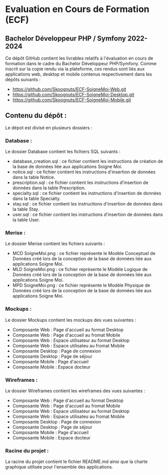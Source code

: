 # Evaluation en Cours de Formation (ECF)
## Bachelor Développeur PHP / Symfony 2022-2024

Ce dépôt GitHub contient les livrables relatifs à l'évaluation en cours de formation dans le cadre du Bachelor Développeur PHP/Symfony.
Comme inscrit sur la copie rendu via la plateforme, ces rendus sont liés aux applications web, desktop et mobile contenus respectivement dans les dépôts suivants :

- https://github.com/Skoognuts/ECF-SoigneMoi-Web.git
- https://github.com/Skoognuts/ECF-SoigneMoi-Desktop.git
- https://github.com/Skoognuts/ECF-SoigneMoi-Mobile.git


## Contenu du dépôt :

Le dépot est divisé en plusieurs dossiers :

### Database :

Le dossier Database contient les fichiers SQL suivants :
- database_creation.sql : ce fichier contient les instructions de création de la base de données liée aux applications Soigne Moi.
- notice.sql : ce fichier contient les instructions d'insertion de données dans la table Notice.
- prescription.sql : ce fichier contient les instructions d'insertion de données dans la table Prescription.
- specialty.sql : ce fichier contient les instructions d'insertion de données dans la table Specialty.
- stay.sql : ce fichier contient les instructions d'insertion de données dans la table Stay.
- user.sql : ce fichier contient les instructions d'insertion de données dans la table User.

### Merise :

Le dossier Merise contient les fichiers suivants :
- MCD SoigneMoi.png : ce fichier représente le Modèle Conceptuel de Données créé lors de la conception de la base de données liée aux applications Soigne Moi.
- MLD SoigneMoi.png : ce fichier représente le Modèle Logique de Données créé lors de la conception de la base de données liée aux applications Soigne Moi.
- MPD SoigneMoi.png : ce fichier représente le Modèle Physique de Données créé lors de la conception de la base de données liée aux applications Soigne Moi.

### Mockups :

Le dossier Mockups contient les mockups des vues suivantes :
- Composante Web : Page d'accueil au format Desktop
- Composante Web : Page d'accueil au fromat Mobile
- Composante Web : Espace utilisateur au format Desktop
- Composante Web : Espace utilisateu au fromat Mobile
- Composante Desktop : Page de connexion
- Composante Desktop : Page de séjour
- Composante Mobile : Page d'accueil
- Composante Mobile : Espace docteur

### Wireframes :

Le dossier Wireframes contient les wireframes des vues suivantes :
- Composante Web : Page d'accueil au format Desktop
- Composante Web : Page d'accueil au fromat Mobile
- Composante Web : Espace utilisateur au format Desktop
- Composante Web : Espace utilisateu au fromat Mobile
- Composante Desktop : Page de connexion
- Composante Desktop : Page de séjour
- Composante Mobile : Page d'accueil
- Composante Mobile : Espace docteur

### Racine du projet :

La racine du projet contient le fichier README.md ainsi que la charte graphique utilisée pour l'ensemble des applications.
